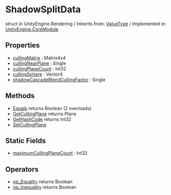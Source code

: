 # ShadowSplitData
struct in UnityEngine.Rendering
 / Inherits from: <a href="https://docs.unity3d.com/6000.0/Documentation/ScriptReference/ValueType.html" target="_blank">ValueType</a> / Implemented in: <a href="https://docs.unity3d.com/6000.0/Documentation/ScriptReference/UnityEngine.CoreModule.html" target="_blank">UnityEngine.CoreModule</a>
## Properties
- <a href="https://docs.unity3d.com/6000.0/Documentation/ScriptReference/ShadowSplitData-cullingMatrix.html" target="_blank">cullingMatrix</a> : Matrix4x4
- <a href="https://docs.unity3d.com/6000.0/Documentation/ScriptReference/ShadowSplitData-cullingNearPlane.html" target="_blank">cullingNearPlane</a> : Single
- <a href="https://docs.unity3d.com/6000.0/Documentation/ScriptReference/ShadowSplitData-cullingPlaneCount.html" target="_blank">cullingPlaneCount</a> : Int32
- <a href="https://docs.unity3d.com/6000.0/Documentation/ScriptReference/ShadowSplitData-cullingSphere.html" target="_blank">cullingSphere</a> : Vector4
- <a href="https://docs.unity3d.com/6000.0/Documentation/ScriptReference/ShadowSplitData-shadowCascadeBlendCullingFactor.html" target="_blank">shadowCascadeBlendCullingFactor</a> : Single
## Methods
- <a href="https://docs.unity3d.com/6000.0/Documentation/ScriptReference/ShadowSplitData.Equals.html" target="_blank">Equals</a> returns Boolean (2 overloads)
- <a href="https://docs.unity3d.com/6000.0/Documentation/ScriptReference/ShadowSplitData.GetCullingPlane.html" target="_blank">GetCullingPlane</a> returns Plane
- <a href="https://docs.unity3d.com/6000.0/Documentation/ScriptReference/ShadowSplitData.GetHashCode.html" target="_blank">GetHashCode</a> returns Int32
- <a href="https://docs.unity3d.com/6000.0/Documentation/ScriptReference/ShadowSplitData.SetCullingPlane.html" target="_blank">SetCullingPlane</a>
## Static Fields
- <a href="https://docs.unity3d.com/6000.0/Documentation/ScriptReference/ShadowSplitData-maximumCullingPlaneCount.html" target="_blank">maximumCullingPlaneCount</a> : Int32
## Operators
- <a href="https://docs.unity3d.com/6000.0/Documentation/ScriptReference/ShadowSplitData.op_Equality.html" target="_blank">op_Equality</a> returns Boolean
- <a href="https://docs.unity3d.com/6000.0/Documentation/ScriptReference/ShadowSplitData.op_Inequality.html" target="_blank">op_Inequality</a> returns Boolean
